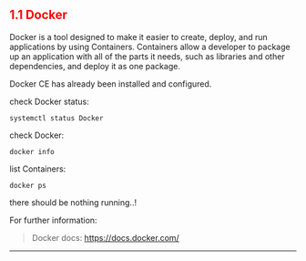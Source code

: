 ## <font color='red'> 1.1 Docker </font>
Docker is a tool designed to make it easier to create, deploy, and run applications by using Containers. Containers allow a developer to package up an application with all of the parts it needs, such as libraries and other dependencies, and deploy it as one package. 

Docker CE has already been installed and configured.

check Docker status:
```
systemctl status Docker
```
check Docker:
```
docker info
```
list Containers:
```
docker ps
```
there should be nothing running..!  

For further information:  

> Docker docs: https://docs.docker.com/

---